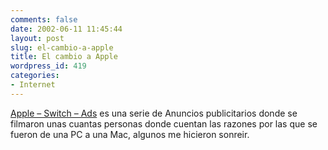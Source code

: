 ```yaml
---
comments: false
date: 2002-06-11 11:45:44
layout: post
slug: el-cambio-a-apple
title: El cambio a Apple
wordpress_id: 419
categories:
- Internet
---
```


[Apple – Switch – Ads](http://www.apple.com/switch/) es una serie de Anuncios publicitarios donde se filmaron unas cuantas personas donde cuentan las razones por las que se fueron de una PC a una Mac, algunos me hicieron sonreir.




 

